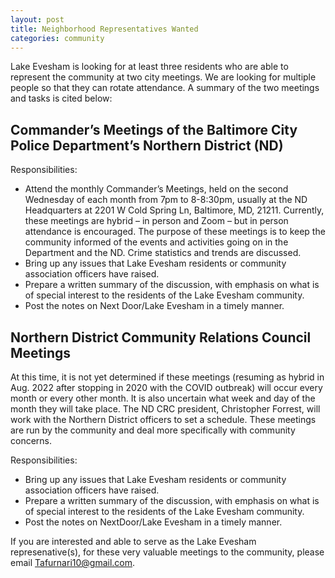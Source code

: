 ```yaml
---
layout: post
title: Neighborhood Representatives Wanted
categories: community
---
```

Lake Evesham is looking for at least three residents who are able to represent the community at two city meetings. We are looking for multiple people so that they can rotate attendance. A summary of the two meetings and tasks is cited below:

## Commander’s Meetings of the Baltimore City Police Department’s Northern District (ND) 

Responsibilities:

* Attend the monthly Commander’s Meetings, held on the second Wednesday of each month from 7pm to 8-8:30pm, usually at the ND Headquarters at 2201 W Cold Spring Ln, Baltimore, MD, 21211. Currently, these meetings are hybrid – in person and Zoom – but in person attendance is encouraged. The purpose of these meetings is to keep the community informed of the events and activities going on in the Department and the ND. Crime statistics and trends are discussed.
* Bring up any issues that Lake Evesham residents or community association officers have raised.
* Prepare a written summary of the discussion, with emphasis on what is of special interest to the residents of the Lake Evesham community.
* Post the notes on Next Door/Lake Evesham in a timely manner.

## Northern District Community Relations Council Meetings

At this time, it is not yet determined if these meetings (resuming as hybrid in Aug. 2022 after stopping in 2020 with the COVID outbreak) will occur every month or every other month. It is also uncertain what week and day of the month they will take place. The ND CRC president, Christopher Forrest, will work with the Northern District officers to set a schedule. These meetings are run by the community and deal more specifically with community concerns.

Responsibilities:
* Bring up any issues that Lake Evesham residents or community association officers have raised.
* Prepare a written summary of the discussion, with emphasis on what is of special interest to the residents of the Lake Evesham community.
* Post the notes on NextDoor/Lake Evesham in a timely manner.

If you are interested and able to serve as the Lake Evesham represenative(s), for these very valuable meetings to the community, please email [Tafurnari10@gmail.com](mailto:Tafurnari10@gmail.com).
